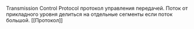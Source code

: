Transmission Control Protocol протокол управления передачей. Поток от прикладного уровня делиться на отдельные сегменты если поток большой.
[[Протокол]]